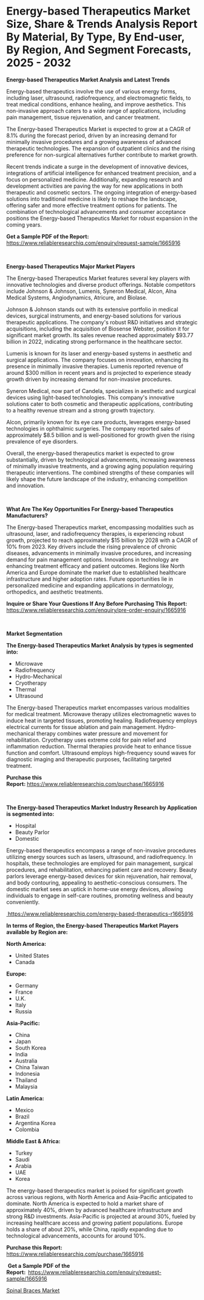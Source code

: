 <p><h1>Energy-based Therapeutics Market Size, Share & Trends Analysis Report By Material, By Type, By End-user, By Region, And Segment Forecasts, 2025 - 2032</h1></p><p><strong>Energy-based Therapeutics Market Analysis and Latest Trends</strong></p>
<p><p>Energy-based therapeutics involve the use of various energy forms, including laser, ultrasound, radiofrequency, and electromagnetic fields, to treat medical conditions, enhance healing, and improve aesthetics. This non-invasive approach caters to a wide range of applications, including pain management, tissue rejuvenation, and cancer treatment.</p><p>The Energy-based Therapeutics Market is expected to grow at a CAGR of 8.1% during the forecast period, driven by an increasing demand for minimally invasive procedures and a growing awareness of advanced therapeutic technologies. The expansion of outpatient clinics and the rising preference for non-surgical alternatives further contribute to market growth. </p><p>Recent trends indicate a surge in the development of innovative devices, integrations of artificial intelligence for enhanced treatment precision, and a focus on personalized medicine. Additionally, expanding research and development activities are paving the way for new applications in both therapeutic and cosmetic sectors. The ongoing integration of energy-based solutions into traditional medicine is likely to reshape the landscape, offering safer and more effective treatment options for patients. The combination of technological advancements and consumer acceptance positions the Energy-based Therapeutics Market for robust expansion in the coming years.</p></p>
<p><strong>Get a Sample PDF of the Report:&nbsp;</strong> <a href="https://www.reliableresearchiq.com/enquiry/request-sample/1665916?utm_campaign=3006&utm_medium=2&utm_source=Github&utm_content=ia&utm_term=03032025&utm_id=energy-based-therapeutics">https://www.reliableresearchiq.com/enquiry/request-sample/1665916</a></p>
<p>&nbsp;</p>
<p><strong>Energy-based Therapeutics Major Market Players</strong></p>
<p><p>The Energy-based Therapeutics Market features several key players with innovative technologies and diverse product offerings. Notable competitors include Johnson & Johnson, Lumenis, Syneron Medical, Alcon, Alna Medical Systems, Angiodynamics, Atricure, and Biolase.</p><p>Johnson & Johnson stands out with its extensive portfolio in medical devices, surgical instruments, and energy-based solutions for various therapeutic applications. The company's robust R&D initiatives and strategic acquisitions, including the acquisition of Biosense Webster, position it for significant market growth. Its sales revenue reached approximately $93.77 billion in 2022, indicating strong performance in the healthcare sector.</p><p>Lumenis is known for its laser and energy-based systems in aesthetic and surgical applications. The company focuses on innovation, enhancing its presence in minimally invasive therapies. Lumenis reported revenue of around $300 million in recent years and is projected to experience steady growth driven by increasing demand for non-invasive procedures.</p><p>Syneron Medical, now part of Candela, specializes in aesthetic and surgical devices using light-based technologies. This company's innovative solutions cater to both cosmetic and therapeutic applications, contributing to a healthy revenue stream and a strong growth trajectory.</p><p>Alcon, primarily known for its eye care products, leverages energy-based technologies in ophthalmic surgeries. The company reported sales of approximately $8.5 billion and is well-positioned for growth given the rising prevalence of eye disorders.</p><p>Overall, the energy-based therapeutics market is expected to grow substantially, driven by technological advancements, increasing awareness of minimally invasive treatments, and a growing aging population requiring therapeutic interventions. The combined strengths of these companies will likely shape the future landscape of the industry, enhancing competition and innovation.</p></p>
<p>&nbsp;</p>
<p><strong>What Are The Key Opportunities For Energy-based Therapeutics Manufacturers?</strong></p>
<p><p>The Energy-based Therapeutics market, encompassing modalities such as ultrasound, laser, and radiofrequency therapies, is experiencing robust growth, projected to reach approximately $15 billion by 2028 with a CAGR of 10% from 2023. Key drivers include the rising prevalence of chronic diseases, advancements in minimally invasive procedures, and increasing demand for pain management options. Innovations in technology are enhancing treatment efficacy and patient outcomes. Regions like North America and Europe dominate the market due to established healthcare infrastructure and higher adoption rates. Future opportunities lie in personalized medicine and expanding applications in dermatology, orthopedics, and aesthetic treatments.</p></p>
<p><strong>Inquire or Share Your Questions If Any Before Purchasing This Report:</strong> <a href="https://www.reliableresearchiq.com/enquiry/pre-order-enquiry/1665916?utm_campaign=3006&utm_medium=2&utm_source=Github&utm_content=ia&utm_term=03032025&utm_id=energy-based-therapeutics">https://www.reliableresearchiq.com/enquiry/pre-order-enquiry/1665916</a></p>
<p>&nbsp;</p>
<p><strong>Market Segmentation</strong></p>
<p><strong>The Energy-based Therapeutics Market Analysis by types is segmented into:</strong></p>
<p><ul><li>Microwave</li><li>Radiofrequency</li><li>Hydro-Mechanical</li><li>Cryotherapy</li><li>Thermal</li><li>Ultrasound</li></ul></p>
<p><p>The Energy-based Therapeutics market encompasses various modalities for medical treatment. Microwave therapy utilizes electromagnetic waves to induce heat in targeted tissues, promoting healing. Radiofrequency employs electrical currents for tissue ablation and pain management. Hydro-mechanical therapy combines water pressure and movement for rehabilitation. Cryotherapy uses extreme cold for pain relief and inflammation reduction. Thermal therapies provide heat to enhance tissue function and comfort. Ultrasound employs high-frequency sound waves for diagnostic imaging and therapeutic purposes, facilitating targeted treatment.</p></p>
<p><strong>Purchase this Report:&nbsp;</strong><a href="https://www.reliableresearchiq.com/purchase/1665916?utm_campaign=3006&utm_medium=2&utm_source=Github&utm_content=ia&utm_term=03032025&utm_id=energy-based-therapeutics">https://www.reliableresearchiq.com/purchase/1665916</a></p>
<p>&nbsp;</p>
<p><strong>The Energy-based Therapeutics Market Industry Research by Application is segmented into:</strong></p>
<p><ul><li>Hospital</li><li>Beauty Parlor</li><li>Domestic</li></ul></p>
<p><p>Energy-based therapeutics encompass a range of non-invasive procedures utilizing energy sources such as lasers, ultrasound, and radiofrequency. In hospitals, these technologies are employed for pain management, surgical procedures, and rehabilitation, enhancing patient care and recovery. Beauty parlors leverage energy-based devices for skin rejuvenation, hair removal, and body contouring, appealing to aesthetic-conscious consumers. The domestic market sees an uptick in home-use energy devices, allowing individuals to engage in self-care routines, promoting wellness and beauty conveniently.</p></p>
<p><a href="https://www.reliableresearchiq.com/energy-based-therapeutics-r1665916?utm_campaign=3006&utm_medium=2&utm_source=Github&utm_content=ia&utm_term=03032025&utm_id=energy-based-therapeutics">&nbsp;https://www.reliableresearchiq.com/energy-based-therapeutics-r1665916</a></p>
<p><strong>In terms of Region, the Energy-based Therapeutics Market Players available by Region are:</strong></p>
<p>
    <p> <strong> North America: </strong>
        <ul>
            <li>United States</li>
            <li>Canada</li>
        </ul>
        </p> 
    <p> <strong> Europe: </strong>
        <ul>
            <li>Germany</li>
            <li>France</li>
            <li>U.K.</li>
            <li>Italy</li>
            <li>Russia</li>
        </ul>
        </p> 
    <p> <strong> Asia-Pacific: </strong>
        <ul>
            <li>China</li>
            <li>Japan</li>
            <li>South Korea</li>
            <li>India</li>
            <li>Australia</li>
            <li>China Taiwan</li>
            <li>Indonesia</li>
            <li>Thailand</li>
            <li>Malaysia</li>
        </ul>
        </p> 
    <p> <strong> Latin America: </strong>
        <ul>
            <li>Mexico</li>
            <li>Brazil</li>
            <li>Argentina Korea</li>
            <li>Colombia</li>
        </ul>
        </p> 
    <p> <strong> Middle East & Africa: </strong>
        <ul>
            <li>Turkey</li>
            <li>Saudi</li>
            <li>Arabia</li>
            <li>UAE</li>
            <li>Korea</li>
        </ul>
    </p>
    </p>
<p><p>The energy-based therapeutics market is poised for significant growth across various regions, with North America and Asia-Pacific anticipated to dominate. North America is expected to hold a market share of approximately 40%, driven by advanced healthcare infrastructure and strong R&D investments. Asia-Pacific is projected at around 30%, fueled by increasing healthcare access and growing patient populations. Europe holds a share of about 20%, while China, rapidly expanding due to technological advancements, accounts for around 10%.</p></p>
<p><strong>Purchase this Report: </strong><a href="https://www.reliableresearchiq.com/purchase/1665916?utm_campaign=3006&utm_medium=2&utm_source=Github&utm_content=ia&utm_term=03032025&utm_id=energy-based-therapeutics">https://www.reliableresearchiq.com/purchase/1665916</a></p>
<p>&nbsp;<strong>Get a Sample PDF of the Report:&nbsp;&nbsp;</strong><a href="https://www.reliableresearchiq.com/enquiry/request-sample/1665916?utm_campaign=3006&utm_medium=2&utm_source=Github&utm_content=ia&utm_term=03032025&utm_id=energy-based-therapeutics">https://www.reliableresearchiq.com/enquiry/request-sample/1665916</a></p>
<p><strong></strong></p>
<p><p><a href="https://github.com/rushanday/Market-Research-Report-List-1/blob/main/spinal-braces-market.md?utm_campaign=3006&utm_medium=2&utm_source=Github&utm_content=ia&utm_term=03032025&utm_id=energy-based-therapeutics">Spinal Braces Market</a></p></p>